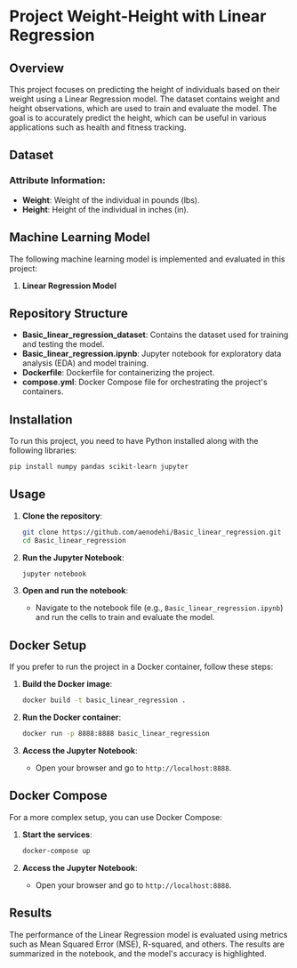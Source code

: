 # Project Weight-Height with Linear Regression

## Overview

This project focuses on predicting the height of individuals based on their weight using a Linear Regression model. The dataset contains weight and height observations, which are used to train and evaluate the model. The goal is to accurately predict the height, which can be useful in various applications such as health and fitness tracking.

## Dataset

### Attribute Information:

- **Weight**: Weight of the individual in pounds (lbs).
- **Height**: Height of the individual in inches (in).

## Machine Learning Model

The following machine learning model is implemented and evaluated in this project:

1. **Linear Regression Model**

## Repository Structure

- **Basic_linear_regression_dataset**: Contains the dataset used for training and testing the model.
- **Basic_linear_regression.ipynb**: Jupyter notebook for exploratory data analysis (EDA) and model training.
- **Dockerfile**: Dockerfile for containerizing the project.
- **compose.yml**: Docker Compose file for orchestrating the project's containers.

## Installation

To run this project, you need to have Python installed along with the following libraries:

```bash
pip install numpy pandas scikit-learn jupyter
```

## Usage

1. **Clone the repository**:
   ```bash
   git clone https://github.com/aenodehi/Basic_linear_regression.git
   cd Basic_linear_regression
   ```

2. **Run the Jupyter Notebook**:
   ```bash
   jupyter notebook
   ```

3. **Open and run the notebook**:
   - Navigate to the notebook file (e.g., `Basic_linear_regression.ipynb`) and run the cells to train and evaluate the model.

## Docker Setup

If you prefer to run the project in a Docker container, follow these steps:

1. **Build the Docker image**:
   ```bash
   docker build -t basic_linear_regression .
   ```

2. **Run the Docker container**:
   ```bash
   docker run -p 8888:8888 basic_linear_regression
   ```

3. **Access the Jupyter Notebook**:
   - Open your browser and go to `http://localhost:8888`.

## Docker Compose

For a more complex setup, you can use Docker Compose:

1. **Start the services**:
   ```bash
   docker-compose up
   ```

2. **Access the Jupyter Notebook**:
   - Open your browser and go to `http://localhost:8888`.

## Results

The performance of the Linear Regression model is evaluated using metrics such as Mean Squared Error (MSE), R-squared, and others. The results are summarized in the notebook, and the model's accuracy is highlighted.
